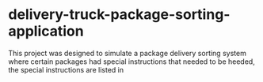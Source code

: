 # delivery-truck-package-sorting-application

This project was designed to simulate a package delivery sorting system where certain packages had special instructions that needed to be heeded, the special instructions are listed in 
